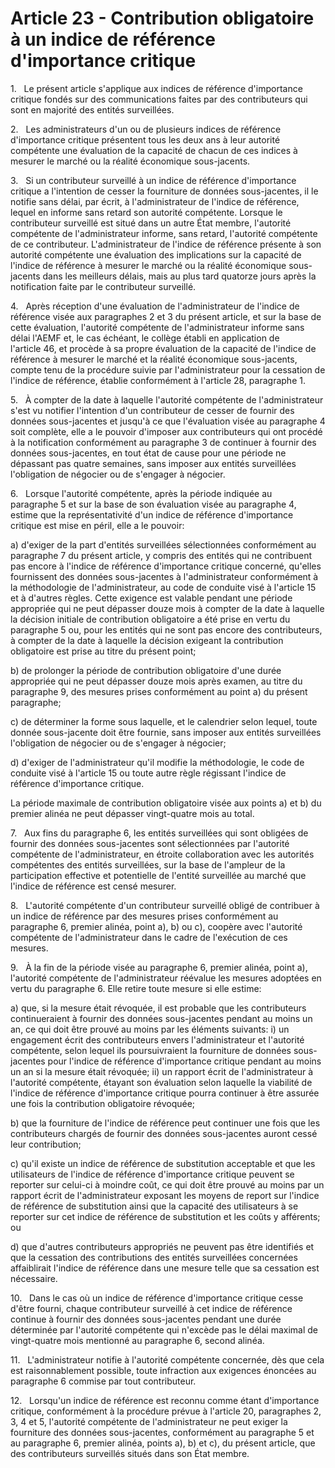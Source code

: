 # Article 23 - Contribution obligatoire à un indice de référence d'importance critique


1.   Le présent article s'applique aux indices de référence d'importance critique fondés sur des communications faites par des contributeurs qui sont en majorité des entités surveillées.

2.   Les administrateurs d'un ou de plusieurs indices de référence d'importance critique présentent tous les deux ans à leur autorité compétente une évaluation de la capacité de chacun de ces indices à mesurer le marché ou la réalité économique sous-jacents.

3.   Si un contributeur surveillé à un indice de référence d'importance critique a l'intention de cesser la fourniture de données sous-jacentes, il le notifie sans délai, par écrit, à l'administrateur de l'indice de référence, lequel en informe sans retard son autorité compétente. Lorsque le contributeur surveillé est situé dans un autre État membre, l'autorité compétente de l'administrateur informe, sans retard, l'autorité compétente de ce contributeur. L'administrateur de l'indice de référence présente à son autorité compétente une évaluation des implications sur la capacité de l'indice de référence à mesurer le marché ou la réalité économique sous-jacents dans les meilleurs délais, mais au plus tard quatorze jours après la notification faite par le contributeur surveillé.

4.   Après réception d'une évaluation de l'administrateur de l'indice de référence visée aux paragraphes 2 et 3 du présent article, et sur la base de cette évaluation, l'autorité compétente de l'administrateur informe sans délai l'AEMF et, le cas échéant, le collège établi en application de l'article 46, et procède à sa propre évaluation de la capacité de l'indice de référence à mesurer le marché et la réalité économique sous-jacents, compte tenu de la procédure suivie par l'administrateur pour la cessation de l'indice de référence, établie conformément à l'article 28, paragraphe 1.

5.   À compter de la date à laquelle l'autorité compétente de l'administrateur s'est vu notifier l'intention d'un contributeur de cesser de fournir des données sous-jacentes et jusqu'à ce que l'évaluation visée au paragraphe 4 soit complète, elle a le pouvoir d'imposer aux contributeurs qui ont procédé à la notification conformément au paragraphe 3 de continuer à fournir des données sous-jacentes, en tout état de cause pour une période ne dépassant pas quatre semaines, sans imposer aux entités surveillées l'obligation de négocier ou de s'engager à négocier.

6.   Lorsque l'autorité compétente, après la période indiquée au paragraphe 5 et sur la base de son évaluation visée au paragraphe 4, estime que la représentativité d'un indice de référence d'importance critique est mise en péril, elle a le pouvoir:

a) d'exiger de la part d'entités surveillées sélectionnées conformément au paragraphe 7 du présent article, y compris des entités qui ne contribuent pas encore à l'indice de référence d'importance critique concerné, qu'elles fournissent des données sous-jacentes à l'administrateur conformément à la méthodologie de l'administrateur, au code de conduite visé à l'article 15 et à d'autres règles. Cette exigence est valable pendant une période appropriée qui ne peut dépasser douze mois à compter de la date à laquelle la décision initiale de contribution obligatoire a été prise en vertu du paragraphe 5 ou, pour les entités qui ne sont pas encore des contributeurs, à compter de la date à laquelle la décision exigeant la contribution obligatoire est prise au titre du présent point;

b) de prolonger la période de contribution obligatoire d'une durée appropriée qui ne peut dépasser douze mois après examen, au titre du paragraphe 9, des mesures prises conformément au point a) du présent paragraphe;

c) de déterminer la forme sous laquelle, et le calendrier selon lequel, toute donnée sous-jacente doit être fournie, sans imposer aux entités surveillées l'obligation de négocier ou de s'engager à négocier;

d) d'exiger de l'administrateur qu'il modifie la méthodologie, le code de conduite visé à l'article 15 ou toute autre règle régissant l'indice de référence d'importance critique.

La période maximale de contribution obligatoire visée aux points a) et b) du premier alinéa ne peut dépasser vingt-quatre mois au total.

7.   Aux fins du paragraphe 6, les entités surveillées qui sont obligées de fournir des données sous-jacentes sont sélectionnées par l'autorité compétente de l'administrateur, en étroite collaboration avec les autorités compétentes des entités surveillées, sur la base de l'ampleur de la participation effective et potentielle de l'entité surveillée au marché que l'indice de référence est censé mesurer.

8.   L'autorité compétente d'un contributeur surveillé obligé de contribuer à un indice de référence par des mesures prises conformément au paragraphe 6, premier alinéa, point a), b) ou c), coopère avec l'autorité compétente de l'administrateur dans le cadre de l'exécution de ces mesures.

9.   À la fin de la période visée au paragraphe 6, premier alinéa, point a), l'autorité compétente de l'administrateur réévalue les mesures adoptées en vertu du paragraphe 6. Elle retire toute mesure si elle estime:

a) que, si la mesure était révoquée, il est probable que les contributeurs continueraient à fournir des données sous-jacentes pendant au moins un an, ce qui doit être prouvé au moins par les éléments suivants: i) un engagement écrit des contributeurs envers l'administrateur et l'autorité compétente, selon lequel ils poursuivraient la fourniture de données sous-jacentes pour l'indice de référence d'importance critique pendant au moins un an si la mesure était révoquée; ii) un rapport écrit de l'administrateur à l'autorité compétente, étayant son évaluation selon laquelle la viabilité de l'indice de référence d'importance critique pourra continuer à être assurée une fois la contribution obligatoire révoquée;

b) que la fourniture de l'indice de référence peut continuer une fois que les contributeurs chargés de fournir des données sous-jacentes auront cessé leur contribution;

c) qu'il existe un indice de référence de substitution acceptable et que les utilisateurs de l'indice de référence d'importance critique peuvent se reporter sur celui-ci à moindre coût, ce qui doit être prouvé au moins par un rapport écrit de l'administrateur exposant les moyens de report sur l'indice de référence de substitution ainsi que la capacité des utilisateurs à se reporter sur cet indice de référence de substitution et les coûts y afférents; ou

d) que d'autres contributeurs appropriés ne peuvent pas être identifiés et que la cessation des contributions des entités surveillées concernées affaiblirait l'indice de référence dans une mesure telle que sa cessation est nécessaire.

10.   Dans le cas où un indice de référence d'importance critique cesse d'être fourni, chaque contributeur surveillé à cet indice de référence continue à fournir des données sous-jacentes pendant une durée déterminée par l'autorité compétente qui n'excède pas le délai maximal de vingt-quatre mois mentionné au paragraphe 6, second alinéa.

11.   L'administrateur notifie à l'autorité compétente concernée, dès que cela est raisonnablement possible, toute infraction aux exigences énoncées au paragraphe 6 commise par tout contributeur.

12.   Lorsqu'un indice de référence est reconnu comme étant d'importance critique, conformément à la procédure prévue à l'article 20, paragraphes 2, 3, 4 et 5, l'autorité compétente de l'administrateur ne peut exiger la fourniture des données sous-jacentes, conformément au paragraphe 5 et au paragraphe 6, premier alinéa, points a), b) et c), du présent article, que des contributeurs surveillés situés dans son État membre.
